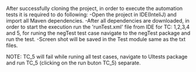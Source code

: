 After successfully cloning the project, in order to execute the automation tests it is required to do following:
-Open the project in IDE(InteliJ) and import all Maven dependencies. 
-After all dependencies are downloaded, in order to start the execution run the 'runTest.xml' file from IDE for TC: 1,2,3,4 and 5, for runing the negTest test case navigate to the negTest package and run the test. 
-Screen shot will be saved in the Test module same as the txt files.

NOTE: TC_5 will fail while runing all test cases, navigate to UItests package and run TC_5 (clicking on the run buton TC_5) separate.
